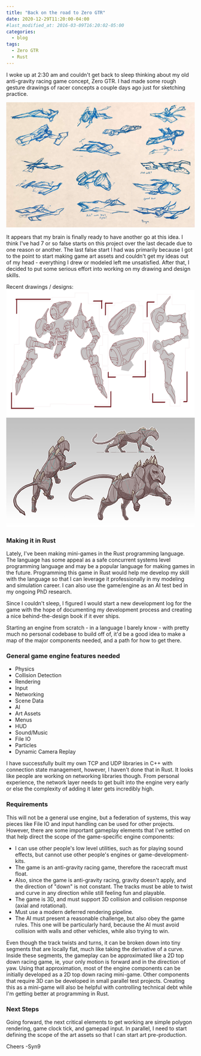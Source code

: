 ```yaml
---
title: "Back on the road to Zero GTR"
date: 2020-12-29T11:20:00-04:00
#last_modified_at: 2016-03-09T16:20:02-05:00
categories:
  - blog
tags:
  - Zero GTR
  - Rust
---
```

I woke up at 2:30 am and couldn't get back to sleep thinking about my old anti-gravity racing game concept, Zero GTR. I had made some rough gesture drawings of racer concepts a couple days ago just for sketching practice. 

![Rough racer gesture sketches](/assets/images/posts/racers_2020-12-27.jpg)

It appears that my brain is finally ready to have another go at this idea. I think I've had 7 or so false starts on this project over the last decade due to one reason or another. The last false start I had was primarily because I got to the point to start making game art assets and couldn't get my ideas out of my head - everything I drew or modeled left me unsatisfied. After that, I decided to put some serious effort into working on my drawing and design skills.

Recent drawings / designs:
![Mech Design](/assets/images/posts/wip-1.jpg)
![Creature Design](/assets/images/posts/concept-4-sm.jpg)


### Making it in Rust
Lately, I've been making mini-games in the Rust programming language. The language has some appeal as a safe concurrent systems level programming language and may be a popular language for making games in the future. Programming this game in Rust would help me develop my skill with the language so that I can leverage it professionally in my modeling and simulation career. I can also use the game/engine as an AI test bed in my ongoing PhD research.

Since I couldn't sleep, I figured I would start a new development log for the game with the hope of documenting my development process and creating a nice behind-the-design book if it ever ships.

Starting an engine from scratch - in a language I barely know - with pretty much no personal codebase to build off of, it'd be a good idea to make a map of the major components needed, and a path for how to get there.

### General game engine features needed
- Physics
- Collision Detection
- Rendering
- Input
- Networking
- Scene Data
- AI
- Art Assets
- Menus
- HUD
- Sound/Music
- File IO
- Particles
- Dynamic Camera Replay

I have successfully built my own TCP and UDP libraries in C++ with connection state management, however, I haven't done that in Rust. It looks like people are working on networking libraries though. From personal experience, the network layer needs to get built into the engine very early or else the complexity of adding it later gets incredibly high.

### Requirements
This will not be a general use engine, but a federation of systems, this way pieces like File IO and input handling can be used for other projects. However, there are some important gameplay elements that I've settled on that help direct the scope of the game-specific engine components:
- I can use other people's low level utilities, such as for playing sound effects, but cannot use other people's engines or game-development-kits.
- The game is an anti-gravity racing game, therefore the racecraft must float.
- Also, since the game is anti-gravity racing, gravity doesn't apply, and the direction of "down" is not constant. The tracks must be able to twist and curve in any direction while still feeling fun and playable.
- The game is 3D, and must support 3D collision and collision response (axial and rotational).
- Must use a modern deferred rendering pipeline.
- The AI must present a reasonable challenge, but also obey the game rules. This one will be particularly hard, because the AI must avoid collision with walls and other vehicles, while also trying to win.

Even though the track twists and turns, it can be broken down into tiny segments that are locally flat, much like taking the derivative of a curve. Inside these segments, the gameplay can be approximated like a 2D top down racing game, ie, your only motion is forward and in the direction of yaw. Using that approximation, most of the engine components can be initially developed as a 2D top down racing mini-game. Other components that require 3D can be developed in small parallel test projects. Creating this as a mini-game will also be helpful with controlling technical debt while I'm getting better at programming in Rust.

### Next Steps
Going forward, the next critical elements to get working are simple polygon rendering, game clock tick, and gamepad input. In parallel, I need to start defining the scope of the art assets so that I can start art pre-production.

Cheers
-Syn9